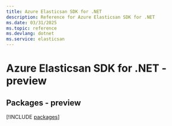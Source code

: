 ```yaml
---
title: Azure Elasticsan SDK for .NET
description: Reference for Azure Elasticsan SDK for .NET
ms.date: 03/31/2025
ms.topic: reference
ms.devlang: dotnet
ms.service: elasticsan
---
```

# Azure Elasticsan SDK for .NET - preview
## Packages - preview
[!INCLUDE [packages](elasticsan-index.md)]